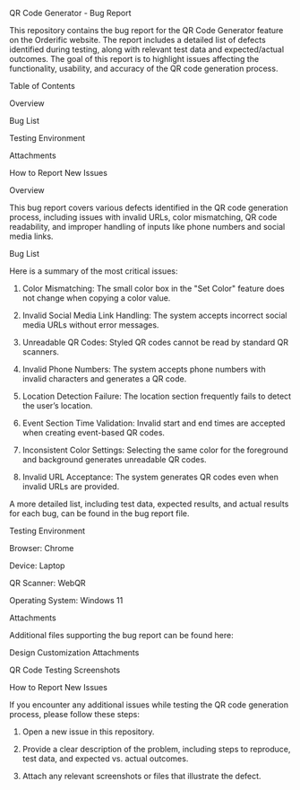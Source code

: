 QR Code Generator - Bug Report

This repository contains the bug report for the QR Code Generator feature on the Orderific website. The report includes a detailed list of defects identified during testing, along with relevant test data and expected/actual outcomes. The goal of this report is to highlight issues affecting the functionality, usability, and accuracy of the QR code generation process.

Table of Contents

Overview

Bug List

Testing Environment

Attachments

How to Report New Issues


Overview

This bug report covers various defects identified in the QR code generation process, including issues with invalid URLs, color mismatching, QR code readability, and improper handling of inputs like phone numbers and social media links.

Bug List

Here is a summary of the most critical issues:

1. Color Mismatching: The small color box in the "Set Color" feature does not change when copying a color value.


2. Invalid Social Media Link Handling: The system accepts incorrect social media URLs without error messages.


3. Unreadable QR Codes: Styled QR codes cannot be read by standard QR scanners.


4. Invalid Phone Numbers: The system accepts phone numbers with invalid characters and generates a QR code.


5. Location Detection Failure: The location section frequently fails to detect the user’s location.


6. Event Section Time Validation: Invalid start and end times are accepted when creating event-based QR codes.


7. Inconsistent Color Settings: Selecting the same color for the foreground and background generates unreadable QR codes.


8. Invalid URL Acceptance: The system generates QR codes even when invalid URLs are provided.



A more detailed list, including test data, expected results, and actual results for each bug, can be found in the bug report file.

Testing Environment

Browser: Chrome

Device: Laptop

QR Scanner: WebQR

Operating System: Windows 11


Attachments

Additional files supporting the bug report can be found here:

Design Customization Attachments

QR Code Testing Screenshots


How to Report New Issues

If you encounter any additional issues while testing the QR code generation process, please follow these steps:

1. Open a new issue in this repository.


2. Provide a clear description of the problem, including steps to reproduce, test data, and expected vs. actual outcomes.


3. Attach any relevant screenshots or files that illustrate the defect.
